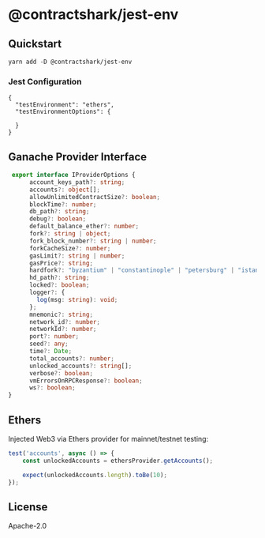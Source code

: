 # @contractshark/jest-env



## Quickstart 

```shell
yarn add -D @contractshark/jest-env
```

### Jest Configuration

```jsonc
{
  "testEnvironment": "ethers",
  "testEnvironmentOptions": {

  }
}
```

## Ganache Provider Interface


```typescript
 export interface IProviderOptions {
      account_keys_path?: string;
      accounts?: object[];
      allowUnlimitedContractSize?: boolean;
      blockTime?: number;
      db_path?: string;
      debug?: boolean;
      default_balance_ether?: number;
      fork?: string | object;
      fork_block_number?: string | number;
      forkCacheSize?: number;
      gasLimit?: string | number;
      gasPrice?: string;
      hardfork?: "byzantium" | "constantinople" | "petersburg" | "istanbul" | "muirGlacier";
      hd_path?: string;
      locked?: boolean;
      logger?: {
        log(msg: string): void;
      };
      mnemonic?: string;
      network_id?: number;
      networkId?: number;
      port?: number;
      seed?: any;
      time?: Date;
      total_accounts?: number;
      unlocked_accounts?: string[];
      verbose?: boolean;
      vmErrorsOnRPCResponse?: boolean;
      ws?: boolean;
}
```

## Ethers

Injected Web3 via Ethers provider for mainnet/testnet testing:

```javascript
test('accounts', async () => {
    const unlockedAccounts = ethersProvider.getAccounts();

    expect(unlockedAccounts.length).toBe(10);
});

```


## License 

Apache-2.0